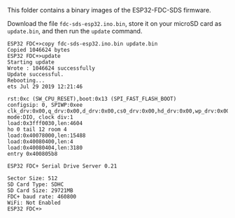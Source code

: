 This folder contains a binary images of the ESP32-FDC-SDS firmware.

Download the file `fdc-sds-esp32.ino.bin`, store it on your microSD card as `update.bin`, and then run the `update` command.

```
ESP32 FDC+>copy fdc-sds-esp32.ino.bin update.bin
Copied 1046624 bytes
ESP32 FDC+>update
Starting update
Wrote : 1046624 successfully
Update successful.
Rebooting...
ets Jul 29 2019 12:21:46

rst:0xc (SW_CPU_RESET),boot:0x13 (SPI_FAST_FLASH_BOOT)
configsip: 0, SPIWP:0xee
clk_drv:0x00,q_drv:0x00,d_drv:0x00,cs0_drv:0x00,hd_drv:0x00,wp_drv:0x00
mode:DIO, clock div:1
load:0x3fff0030,len:4604
ho 0 tail 12 room 4
load:0x40078000,len:15488
load:0x40080400,len:4
load:0x40080404,len:3180
entry 0x400805b8

ESP32 FDC+ Serial Drive Server 0.21

Sector Size: 512
SD Card Type: SDHC
SD Card Size: 29721MB
FDC+ baud rate: 460800
WiFi: Not Enabled
ESP32 FDC+>
```

